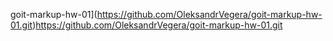 goit-markup-hw-01](https://github.com/OleksandrVegera/goit-markup-hw-01.git)https://github.com/OleksandrVegera/goit-markup-hw-01.git


